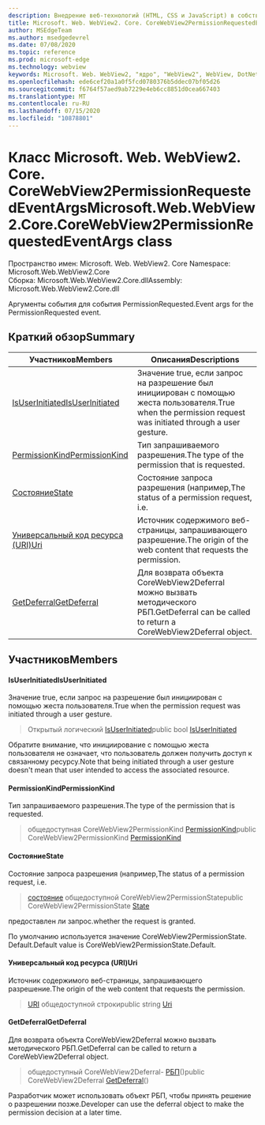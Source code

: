 ```yaml
---
description: Внедрение веб-технологий (HTML, CSS и JavaScript) в собственные приложения с помощью элемента управления Microsoft Edge WebView2
title: Microsoft. Web. WebView2. Core. CoreWebView2PermissionRequestedEventArgs
author: MSEdgeTeam
ms.author: msedgedevrel
ms.date: 07/08/2020
ms.topic: reference
ms.prod: microsoft-edge
ms.technology: webview
keywords: Microsoft. Web. WebView2, "ядро", "WebView2", WebView, DotNet, WPF, WinForms, App, EDGE, CoreWebView2, CoreWebView2Controller, браузерный элемент управления, EDGE HTML, Microsoft. Web. WebView2
ms.openlocfilehash: ede6cef20a1a0f5fcd0780376b5ddec07bf05d26
ms.sourcegitcommit: f6764f57aed9ab7229e4eb6cc8851d0cea667403
ms.translationtype: MT
ms.contentlocale: ru-RU
ms.lasthandoff: 07/15/2020
ms.locfileid: "10878801"
---
```

# <span data-ttu-id="fedbd-104">Класс Microsoft. Web. WebView2. Core. CoreWebView2PermissionRequestedEventArgs</span><span class="sxs-lookup"><span data-stu-id="fedbd-104">Microsoft.Web.WebView2.Core.CoreWebView2PermissionRequestedEventArgs class</span></span> 

<span data-ttu-id="fedbd-105">Пространство имен: Microsoft. Web. WebView2. Core </span><span class="sxs-lookup"><span data-stu-id="fedbd-105">Namespace: Microsoft.Web.WebView2.Core</span></span>\
<span data-ttu-id="fedbd-106">Сборка: Microsoft.Web.WebView2.Core.dll</span><span class="sxs-lookup"><span data-stu-id="fedbd-106">Assembly: Microsoft.Web.WebView2.Core.dll</span></span>

<span data-ttu-id="fedbd-107">Аргументы события для события PermissionRequested.</span><span class="sxs-lookup"><span data-stu-id="fedbd-107">Event args for the PermissionRequested event.</span></span>

## <span data-ttu-id="fedbd-108">Краткий обзор</span><span class="sxs-lookup"><span data-stu-id="fedbd-108">Summary</span></span>

 <span data-ttu-id="fedbd-109">Участников</span><span class="sxs-lookup"><span data-stu-id="fedbd-109">Members</span></span>                        | <span data-ttu-id="fedbd-110">Описания</span><span class="sxs-lookup"><span data-stu-id="fedbd-110">Descriptions</span></span>
--------------------------------|---------------------------------------------
[<span data-ttu-id="fedbd-111">IsUserInitiated</span><span class="sxs-lookup"><span data-stu-id="fedbd-111">IsUserInitiated</span></span>](#isuserinitiated) | <span data-ttu-id="fedbd-112">Значение true, если запрос на разрешение был инициирован с помощью жеста пользователя.</span><span class="sxs-lookup"><span data-stu-id="fedbd-112">True when the permission request was initiated through a user gesture.</span></span>
[<span data-ttu-id="fedbd-113">PermissionKind</span><span class="sxs-lookup"><span data-stu-id="fedbd-113">PermissionKind</span></span>](#permissionkind) | <span data-ttu-id="fedbd-114">Тип запрашиваемого разрешения.</span><span class="sxs-lookup"><span data-stu-id="fedbd-114">The type of the permission that is requested.</span></span>
[<span data-ttu-id="fedbd-115">Состояние</span><span class="sxs-lookup"><span data-stu-id="fedbd-115">State</span></span>](#state) | <span data-ttu-id="fedbd-116">Состояние запроса разрешения (например,</span><span class="sxs-lookup"><span data-stu-id="fedbd-116">The status of a permission request, i.e.</span></span>
[<span data-ttu-id="fedbd-117">Универсальный код ресурса (URI)</span><span class="sxs-lookup"><span data-stu-id="fedbd-117">Uri</span></span>](#uri) | <span data-ttu-id="fedbd-118">Источник содержимого веб-страницы, запрашивающего разрешение.</span><span class="sxs-lookup"><span data-stu-id="fedbd-118">The origin of the web content that requests the permission.</span></span>
[<span data-ttu-id="fedbd-119">GetDeferral</span><span class="sxs-lookup"><span data-stu-id="fedbd-119">GetDeferral</span></span>](#getdeferral) | <span data-ttu-id="fedbd-120">Для возврата объекта CoreWebView2Deferral можно вызвать методического РБП.</span><span class="sxs-lookup"><span data-stu-id="fedbd-120">GetDeferral can be called to return a CoreWebView2Deferral object.</span></span>

## <span data-ttu-id="fedbd-121">Участников</span><span class="sxs-lookup"><span data-stu-id="fedbd-121">Members</span></span>

#### <span data-ttu-id="fedbd-122">IsUserInitiated</span><span class="sxs-lookup"><span data-stu-id="fedbd-122">IsUserInitiated</span></span> 

<span data-ttu-id="fedbd-123">Значение true, если запрос на разрешение был инициирован с помощью жеста пользователя.</span><span class="sxs-lookup"><span data-stu-id="fedbd-123">True when the permission request was initiated through a user gesture.</span></span>

> <span data-ttu-id="fedbd-124">Открытый логический [IsUserInitiated](#isuserinitiated)</span><span class="sxs-lookup"><span data-stu-id="fedbd-124">public bool [IsUserInitiated](#isuserinitiated)</span></span>

<span data-ttu-id="fedbd-125">Обратите внимание, что инициирование с помощью жеста пользователя не означает, что пользователь должен получить доступ к связанному ресурсу.</span><span class="sxs-lookup"><span data-stu-id="fedbd-125">Note that being initiated through a user gesture doesn't mean that user intended to access the associated resource.</span></span>

#### <span data-ttu-id="fedbd-126">PermissionKind</span><span class="sxs-lookup"><span data-stu-id="fedbd-126">PermissionKind</span></span> 

<span data-ttu-id="fedbd-127">Тип запрашиваемого разрешения.</span><span class="sxs-lookup"><span data-stu-id="fedbd-127">The type of the permission that is requested.</span></span>

> <span data-ttu-id="fedbd-128">общедоступная CoreWebView2PermissionKind [PermissionKind](#permissionkind)</span><span class="sxs-lookup"><span data-stu-id="fedbd-128">public CoreWebView2PermissionKind [PermissionKind](#permissionkind)</span></span>

#### <span data-ttu-id="fedbd-129">Состояние</span><span class="sxs-lookup"><span data-stu-id="fedbd-129">State</span></span> 

<span data-ttu-id="fedbd-130">Состояние запроса разрешения (например,</span><span class="sxs-lookup"><span data-stu-id="fedbd-130">The status of a permission request, i.e.</span></span>

> <span data-ttu-id="fedbd-131">[состояние](#state) общедоступной CoreWebView2PermissionState</span><span class="sxs-lookup"><span data-stu-id="fedbd-131">public CoreWebView2PermissionState [State](#state)</span></span>

<span data-ttu-id="fedbd-132">предоставлен ли запрос.</span><span class="sxs-lookup"><span data-stu-id="fedbd-132">whether the request is granted.</span></span>

<span data-ttu-id="fedbd-133">По умолчанию используется значение CoreWebView2PermissionState. Default.</span><span class="sxs-lookup"><span data-stu-id="fedbd-133">Default value is CoreWebView2PermissionState.Default.</span></span>

#### <span data-ttu-id="fedbd-134">Универсальный код ресурса (URI)</span><span class="sxs-lookup"><span data-stu-id="fedbd-134">Uri</span></span> 

<span data-ttu-id="fedbd-135">Источник содержимого веб-страницы, запрашивающего разрешение.</span><span class="sxs-lookup"><span data-stu-id="fedbd-135">The origin of the web content that requests the permission.</span></span>

> <span data-ttu-id="fedbd-136">[URI](#uri) общедоступной строки</span><span class="sxs-lookup"><span data-stu-id="fedbd-136">public string [Uri](#uri)</span></span>

#### <span data-ttu-id="fedbd-137">GetDeferral</span><span class="sxs-lookup"><span data-stu-id="fedbd-137">GetDeferral</span></span> 

<span data-ttu-id="fedbd-138">Для возврата объекта CoreWebView2Deferral можно вызвать методического РБП.</span><span class="sxs-lookup"><span data-stu-id="fedbd-138">GetDeferral can be called to return a CoreWebView2Deferral object.</span></span>

> <span data-ttu-id="fedbd-139">общедоступный CoreWebView2Deferral- [РБП](#getdeferral)()</span><span class="sxs-lookup"><span data-stu-id="fedbd-139">public CoreWebView2Deferral [GetDeferral](#getdeferral)()</span></span>

<span data-ttu-id="fedbd-140">Разработчик может использовать объект РБП, чтобы принять решение о разрешении позже.</span><span class="sxs-lookup"><span data-stu-id="fedbd-140">Developer can use the deferral object to make the permission decision at a later time.</span></span>


